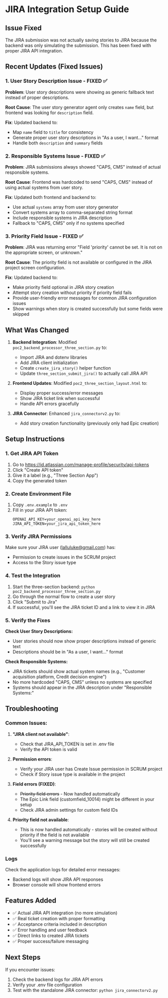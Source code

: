 # JIRA Integration Setup Guide

## Issue Fixed
The JIRA submission was not actually saving stories to JIRA because the backend was only simulating the submission. This has been fixed with proper JIRA API integration.

## Recent Updates (Fixed Issues)

### 1. User Story Description Issue - FIXED ✅
**Problem**: User story descriptions were showing as generic fallback text instead of proper descriptions.

**Root Cause**: The user story generator agent only creates `name` field, but frontend was looking for `description` field.

**Fix**: Updated backend to:
- Map `name` field to `title` for consistency
- Generate proper user story descriptions in "As a user, I want..." format
- Handle both `description` and `summary` fields

### 2. Responsible Systems Issue - FIXED ✅
**Problem**: JIRA submissions always showed "CAPS, CMS" instead of actual responsible systems.

**Root Cause**: Frontend was hardcoded to send "CAPS, CMS" instead of using actual systems from user story.

**Fix**: Updated both frontend and backend to:
- Use actual `systems` array from user story generator
- Convert systems array to comma-separated string format
- Include responsible systems in JIRA description
- Fallback to "CAPS, CMS" only if no systems specified

### 3. Priority Field Issue - FIXED ✅
**Problem**: JIRA was returning error "Field 'priority' cannot be set. It is not on the appropriate screen, or unknown."

**Root Cause**: The priority field is not available or configured in the JIRA project screen configuration.

**Fix**: Updated backend to:
- Make priority field optional in JIRA story creation
- Attempt story creation without priority if priority field fails
- Provide user-friendly error messages for common JIRA configuration issues
- Show warnings when story is created successfully but some fields were skipped

## What Was Changed

1. **Backend Integration**: Modified `poc2_backend_processor_three_section.py` to:
   - Import JIRA and dotenv libraries
   - Add JIRA client initialization 
   - Create `create_jira_story()` helper function
   - Update `three_section_submit_jira()` to actually call JIRA API

2. **Frontend Updates**: Modified `poc2_three_section_layout.html` to:
   - Display proper success/error messages
   - Show JIRA ticket link when successful
   - Handle API errors gracefully

3. **JIRA Connector**: Enhanced `jira_connectorv2.py` to:
   - Add story creation functionality (previously only had Epic creation)

## Setup Instructions

### 1. Get JIRA API Token
1. Go to https://id.atlassian.com/manage-profile/security/api-tokens
2. Click "Create API token"
3. Give it a label (e.g., "Three Section App")
4. Copy the generated token

### 2. Create Environment File
1. Copy `.env.example` to `.env`
2. Fill in your JIRA API token:
   ```
   OPENAI_API_KEY=your_openai_api_key_here
   JIRA_API_TOKEN=your_jira_api_token_here
   ```

### 3. Verify JIRA Permissions
Make sure your JIRA user (lalluluke@gmail.com) has:
- Permission to create issues in the SCRUM project
- Access to the Story issue type

### 4. Test the Integration
1. Start the three-section backend: `python poc2_backend_processor_three_section.py`
2. Go through the normal flow to create a user story
3. Click "Submit to Jira"
4. If successful, you'll see the JIRA ticket ID and a link to view it in JIRA

### 5. Verify the Fixes
**Check User Story Descriptions:**
- User stories should now show proper descriptions instead of generic text
- Descriptions should be in "As a user, I want..." format

**Check Responsible Systems:**
- JIRA tickets should show actual system names (e.g., "Customer acquisition platform, Credit decision engine") 
- No more hardcoded "CAPS, CMS" unless no systems are specified
- Systems should appear in the JIRA description under "Responsible Systems:"

## Troubleshooting

### Common Issues:

1. **"JIRA client not available"**: 
   - Check that JIRA_API_TOKEN is set in .env file
   - Verify the API token is valid

2. **Permission errors**:
   - Verify your JIRA user has Create Issue permission in SCRUM project
   - Check if Story issue type is available in the project

3. **Field errors (FIXED)**:
   - ~~Priority field errors~~ - Now handled automatically
   - The Epic Link field (customfield_10014) might be different in your setup
   - Check JIRA admin settings for custom field IDs

4. **Priority field not available**:
   - This is now handled automatically - stories will be created without priority if the field is not available
   - You'll see a warning message but the story will still be created successfully

### Logs
Check the application logs for detailed error messages:
- Backend logs will show JIRA API responses
- Browser console will show frontend errors

## Features Added

- ✅ Actual JIRA API integration (no more simulation)
- ✅ Real ticket creation with proper formatting
- ✅ Acceptance criteria included in description
- ✅ Error handling and user feedback
- ✅ Direct links to created JIRA tickets
- ✅ Proper success/failure messaging

## Next Steps

If you encounter issues:
1. Check the backend logs for JIRA API errors
2. Verify your .env file configuration
3. Test with the standalone JIRA connector: `python jira_connectorv2.py`
